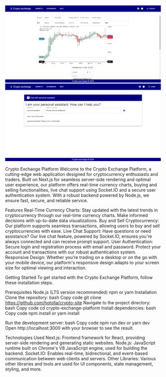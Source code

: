 ![Crypto exchange](images/cryptoScreen.png)
![Crypto exchange](images/cryptoScreen2.png)

Crypto Exchange Platform
Welcome to the Crypto Exchange Platform, a cutting-edge web application designed 
for cryptocurrency enthusiasts and traders. Built on Next.js for seamless server-side rendering and optimal user experience,
our platform offers real-time currency charts, buying and selling functionalities, live chat support using Socket.IO
and a secure user authentication system. With a robust backend powered by Node.js, we ensure fast, secure, and reliable service.

Features
Real-Time Currency Charts: Stay updated with the latest trends in cryptocurrency through our real-time currency charts. 
Make informed decisions with up-to-date data visualizations.
Buy and Sell Cryptocurrency: Our platform supports seamless transactions, allowing users to buy and sell cryptocurrencies with ease.
Live Chat Support: Have questions or need assistance?
Our live chat feature, powered by Socket.IO, ensures you're always connected and can receive prompt support.
User Authentication: Secure login and registration process with email and password. 
Protect your account and transactions with our robust authentication system.
Responsive Design: Whether you're trading on a desktop or on the go with your mobile device,
our platform's responsive design adapts to your screen size for optimal viewing and interaction.

Getting Started
To get started with the Crypto Exchange Platform, follow these installation steps.

Prerequisites
Node.js (LTS version recommended)
npm or yarn
Installation
Clone the repository:
bash
Copy code
git clone https://github.com/hotolla/crypto-site
Navigate to the project directory:
bash
Copy code
cd crypto-exchange-platform
Install dependencies:
bash
Copy code
npm install
or
yarn install

Run the development server:
bash
Copy code
npm run dev or
yarn dev
Open http://localhost:3000 with your browser to see the result.

Technologies Used
Next.js: Frontend framework for React, providing server-side rendering and generating static websites.
Node.js: JavaScript runtime built on Chrome's V8 JavaScript engine, used for building the backend.
Socket.IO: Enables real-time, bidirectional, and event-based communication between web clients and servers.
Other Libraries: Various other libraries and tools are used for UI components, state management, styling, and more.